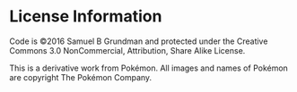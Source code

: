 # License Information

Code is &copy;2016 Samuel B Grundman and protected under the Creative Commons 3.0 NonCommercial, Attribution, Share Alike License.

This is a derivative work from Pokémon. All images and names of Pokémon are copyright The Pokémon Company.
